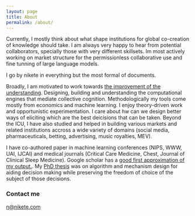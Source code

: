 ```yaml
---
layout: page
title: About
permalink: /about/
---
```



Currently, I mostly think about what shape institutions for global co-creation of knowledge should take. I am always very happy to hear from potential collaborators, specially those with very different skillsets. Im most actively working on market structure for the permissionless collaborative use and fine tunning of large language models.

I go by nikete in everything but the most formal of documents.


Broadly, I am motivated to work towards [the improvement of the understanding](http://bactra.org/Spinoza/TIE/). Designing, building and understanding the computational engines that mediate collective cognition. Methodologically my tools come mostly from economics and machine learning. I enjoy theory-driven work and opportunistic experimentation. I care about hw can we design better ways of eliciting which are the best deicisions that can be taken. Beyond the ICU, I have also studied and helped in building various markets and  related institutions accross a wide variety of domains (social media, pharmaceuticals, betting, advertising, music royalties, MEV).


I have co-authored paper in machine learning conferences (NIPS, WWW, UAI, IJCAI) and  medical journals (Critical Care Medicine, Chest, Journal of Clinical Sleep Medicine). Google scholar has a [good first approximation of my output.](https://scholar.google.it/citations?hl=en&user=_2Z3DcoAAAAJ&view_op=list_works&sortby=pubdate). My [PhD thesis](https://openresearch-repository.anu.edu.au/handle/1885/262297) was on algorithm and mechanism design for aiding decision making while preserving the freedom of choice of the subject of those decisions.


### Contact me

[n@nikete.com](mailto:n@nikete.com)

